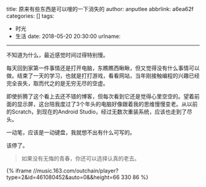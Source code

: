 title: 原来有些东西是可以嗖的一下消失的
author: anputlee
abbrlink: a6ea62f
categories: []
tags:
  - 时光
  - 生活
date: 2018-05-20 20:30:00
urlname:
---
不知道为什么，最近感觉时间过得特别慢。

每天回到家第一件事情还是打开电脑，东瞧瞧西瞅瞅，但又觉得没有什么事情可以做。结束了一天的学习，也就是打打游戏，看看网站，当年刚接触编程的兴趣已经完全丧失，取而代之的是无穷无尽的空虚。
<!--more-->
即使折腾了这个看上去还不错的博客，但每次看到它还是觉得心里空空的。望着前面的显示屏，这台陪我度过了3个年头的电脑好像跟着我的思维慢慢变老。从以前的Scratch，到现在的Android Studio，经过无数次重装系统，应该也走到了尽头。

一动笔，应该是一动键盘，我就想不出有什么可写的。

该停了。

> 如果没有无悔的青春，你还可以选择认真的老去。

{% iframe //music.163.com/outchain/player?type=2&id=461080452&auto=0&&height=66 330 86 %}